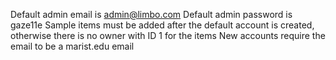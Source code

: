 Default admin email is admin@limbo.com
Default admin password is gaze11e
Sample items must be added after the default account is created, otherwise there is no owner with ID 1 for the items
New accounts require the email to be a marist.edu email